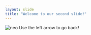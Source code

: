 ```yaml
---
layout: slide
title: "Welcome to our second slide!"
---
```

![neo](https://br.web.img3.acsta.net/r_640_360/newsv7/20/02/06/17/34/2798682.jpg)
Use the left arrow to go back!
